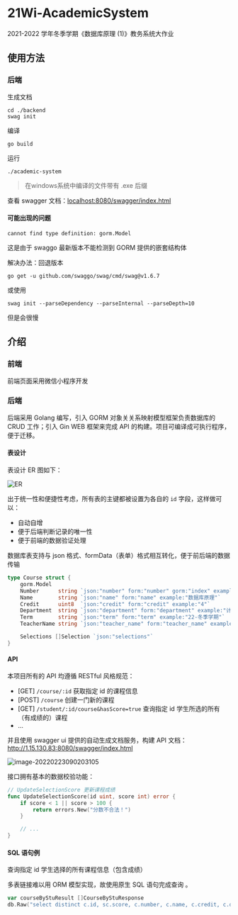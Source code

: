 # 21Wi-AcademicSystem
2021-2022 学年冬季学期《数据库原理 (1)》教务系统大作业

## 使用方法
### 后端
生成文档
```shell
cd ./backend
swag init
```
编译
```shell
go build
```
运行
```shell
./academic-system
```
> 在windows系统中编译的文件带有 .exe 后缀

查看 swagger 文档：[localhost:8080/swagger/index.html](localhost:8080/swagger/index.html)

####  可能出现的问题

```shell
cannot find type definition: gorm.Model
```
这是由于 swaggo 最新版本不能检测到 GORM 提供的嵌套结构体

解决办法：回退版本

```shell
go get -u github.com/swaggo/swag/cmd/swag@v1.6.7
```
或使用
```shell
swag init --parseDependency --parseInternal --parseDepth=10
```
但是会很慢
## 介绍

### 前端

前端页面采用微信小程序开发

### 后端

后端采用 Golang 编写，引入 GORM 对象关关系映射模型框架负责数据库的 CRUD 工作；引入 Gin WEB 框架来完成 API 的构建。项目可编译成可执行程序，便于迁移。

#### 表设计

表设计 ER 图如下：

![ER](https://markdown-1303167219.cos.ap-shanghai.myqcloud.com/ER.svg)

出于统一性和便捷性考虑，所有表的主键都被设置为各自的 `id` 字段，这样做可以：

- 自动自增
- 便于后端判断记录的唯一性
- 便于前端的数据验证处理

数据库表支持与 json 格式、formData（表单）格式相互转化，便于前后端的数据传输

```go
type Course struct {
	gorm.Model
	Number      string `json:"number" form:"number" gorm:"index" example:"0121"` 
	Name        string `json:"name" form:"name" example:"数据库原理"`                 
	Credit      uint8  `json:"credit" form:"credit" example:"4"`                 
	Department  string `json:"department" form:"department" example:"计算机"`       
	Term        string `json:"term" form:"term" example:"22-冬季学期"`               
	TeacherName string `json:"teacher_name" form:"teacher_name" example:"老师A"`  

	Selections []Selection `json:"selections"`
}
```

#### API

本项目所有的 API 均遵循 RESTful 风格规范：

- [GET] `/course/:id` 获取指定 id 的课程信息
- [POST] `/course` 创建一门新的课程
- [GET] `/student/:id/course&hasScore=true` 查询指定 id 学生所选的所有（有成绩的）课程
- ...

并且使用 swagger ui 提供的自动生成文档服务，构建 API 文档：http://1.15.130.83:8080/swagger/index.html

![image-20220223090203105](https://markdown-1303167219.cos.ap-shanghai.myqcloud.com/image-20220223090203105.png)

接口拥有基本的数据校验功能：

```go
// UpdateSelectionScore 更新课程成绩
func UpdateSelectionScore(id uint, score int) error {
	if score < 1 || score > 100 {
		return errors.New("分数不合法！")
	}

	// ...
}
```

#### SQL 语句例

查询指定 id 学生选择的所有课程信息（包含成绩）

多表链接难以用 ORM 模型实现，故使用原生 SQL 语句完成查询	。

```go
var courseByStuResult []CourseByStuResponse
db.Raw("select distinct c.id, sc.score, c.number, c.name, c.credit, c.department, c.term, 		  c.teacher_name, s.name as student_name from courses as c, selections as sc, students as s where sc.course_id = c.id and sc.student_id = s.id and s.id = ?", studentID).Scan(&courseByStuResult).
```

